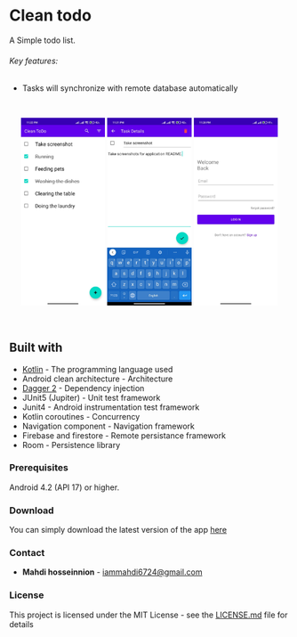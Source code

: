 # Clean todo

A Simple todo list.  

###### Key features:

- Tasks will synchronize with remote database automatically

</br>

<p float="left" align="middle">
  <img src="https://raw.githubusercontent.com/mahdi-hosseinnion/Clean-ToDo_List/assets/doc/screenshots/main_page_screenshot.jpg" width="30%" height="25%" />
  <img src="https://raw.githubusercontent.com/mahdi-hosseinnion/Clean-ToDo_List/assets/doc/screenshots/detail_page_screenshot.jpg" width="30%" height="25%" />
  <img src="https://raw.githubusercontent.com/mahdi-hosseinnion/Clean-ToDo_List/assets/doc/screenshots/login_page_screenshot.jpg" width="30%" height="25%"/>
</p>

</br>


## Built with
* [Kotlin](https://kotlinlang.org/)   - The programming language used
* Android clean architecture  - Architecture
* [Dagger 2](https://dagger.dev/)   - Dependency injection
* JUnit5 (Jupiter)  - Unit test framework
* Junit4  - Android instrumentation test framework
* Kotlin coroutines   - Concurrency
* Navigation component  - Navigation framework
* Firebase and firestore  - Remote persistance framework
* Room - Persistence library


### Prerequisites

Android 4.2 (API 17) or higher.

### Download

You can simply download the latest version of the app [here](https://github.com/mahdi-hosseinnion/Clean-ToDo_List/releases)

### Contact

-   **Mahdi hosseinnion** - iammahdi6724@gmail.com

### License

This project is licensed under the MIT License - see the [LICENSE.md](LICENSE.md) file for details
